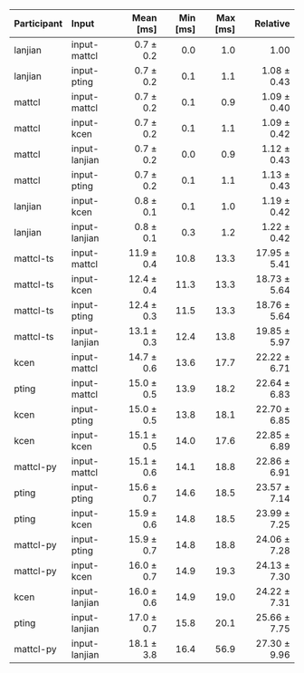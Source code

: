 | Participant | Input | Mean [ms] | Min [ms] | Max [ms] | Relative |
|:---|:---|---:|---:|---:|---:|
| lanjian | input-mattcl | 0.7 ± 0.2 | 0.0 | 1.0 | 1.00 |
| lanjian | input-pting | 0.7 ± 0.2 | 0.1 | 1.1 | 1.08 ± 0.43 |
| mattcl | input-mattcl | 0.7 ± 0.2 | 0.1 | 0.9 | 1.09 ± 0.40 |
| mattcl | input-kcen | 0.7 ± 0.2 | 0.1 | 1.1 | 1.09 ± 0.42 |
| mattcl | input-lanjian | 0.7 ± 0.2 | 0.0 | 0.9 | 1.12 ± 0.43 |
| mattcl | input-pting | 0.7 ± 0.2 | 0.1 | 1.1 | 1.13 ± 0.43 |
| lanjian | input-kcen | 0.8 ± 0.1 | 0.1 | 1.0 | 1.19 ± 0.42 |
| lanjian | input-lanjian | 0.8 ± 0.1 | 0.3 | 1.2 | 1.22 ± 0.42 |
| mattcl-ts | input-mattcl | 11.9 ± 0.4 | 10.8 | 13.3 | 17.95 ± 5.41 |
| mattcl-ts | input-kcen | 12.4 ± 0.4 | 11.3 | 13.3 | 18.73 ± 5.64 |
| mattcl-ts | input-pting | 12.4 ± 0.3 | 11.5 | 13.3 | 18.76 ± 5.64 |
| mattcl-ts | input-lanjian | 13.1 ± 0.3 | 12.4 | 13.8 | 19.85 ± 5.97 |
| kcen | input-mattcl | 14.7 ± 0.6 | 13.6 | 17.7 | 22.22 ± 6.71 |
| pting | input-mattcl | 15.0 ± 0.5 | 13.9 | 18.2 | 22.64 ± 6.83 |
| kcen | input-pting | 15.0 ± 0.5 | 13.8 | 18.1 | 22.70 ± 6.85 |
| kcen | input-kcen | 15.1 ± 0.5 | 14.0 | 17.6 | 22.85 ± 6.89 |
| mattcl-py | input-mattcl | 15.1 ± 0.6 | 14.1 | 18.8 | 22.86 ± 6.91 |
| pting | input-pting | 15.6 ± 0.7 | 14.6 | 18.5 | 23.57 ± 7.14 |
| pting | input-kcen | 15.9 ± 0.6 | 14.8 | 18.5 | 23.99 ± 7.25 |
| mattcl-py | input-pting | 15.9 ± 0.7 | 14.8 | 18.8 | 24.06 ± 7.28 |
| mattcl-py | input-kcen | 16.0 ± 0.7 | 14.9 | 19.3 | 24.13 ± 7.30 |
| kcen | input-lanjian | 16.0 ± 0.6 | 14.9 | 19.0 | 24.22 ± 7.31 |
| pting | input-lanjian | 17.0 ± 0.7 | 15.8 | 20.1 | 25.66 ± 7.75 |
| mattcl-py | input-lanjian | 18.1 ± 3.8 | 16.4 | 56.9 | 27.30 ± 9.96 |
